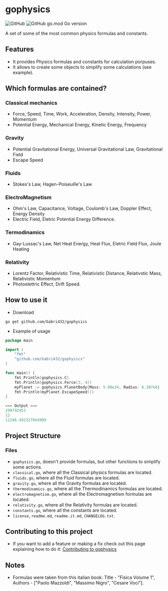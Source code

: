 # gophysics
![GitHub](https://img.shields.io/github/license/Gabri432/gophysics)
![GitHub go.mod Go version](https://img.shields.io/github/go-mod/go-version/Gabri432/gophysics)

A set of some of the most common physics formulas and constants.

## Features
- It provides Physics formulas and constants for calculation porpuses.
- It allows to create some objects to simplify some calculations (see example).

## Which formulas are contained?
### Classical mechanics
- Force, Speed, Time, Work, Acceleration, Density, Intensity, Power, Momentum
- Potential Energy, Mechanical Energy, Kinetic Energy, Frequency

### Gravity
- Potential Gravitational Energy, Universal Gravitational Law, Gravitational Field
- Escape Speed

### Fluids
- Stokes's Law, Hagen-Poiseuille's Law

### ElectroMagnetism
- Ohm's Law, Capacitance, Voltage, Coulomb's Law, Doppler Effect, Energy Density
- Electric Field, Eletric Potential Energy Difference.

### Termodinamics
- Gay-Lussac's Law, Net Heat Energy, Heat Flux, Eletric Field Flux, Joule Heating

### Relativity
- Lorentz Factor, Relativistic Time, Relativistic Distance, Relativstic Mass, Relativistic Momentum
- Photoelettric Effect, Drift Speed.


## How to use it
- Download 
```
go get github.com/Gabri432/gophysics
```

- Example of usage
```go
package main

import (
    "fmt"
    "github.com/Gabri432/gophysics"
)

func main() {
    fmt.Println(gophysics.C)
    fmt.Println(gophysics.Force(3, 4))
    myPlanet := gophysics.PlanetBody{Mass: 5.98e24, Radius: 6.307e6}
	fmt.Println(myPlanet.EscapeSpeed())
}

=== Output ===
299792453  
12
11246.492327044909

```

## Project Structure
### Files
- `gophysics.go`, doesn't provide formulas, but other functions to simplify some actions.
- `classical.go`, where all the Classical physics formulas are located.
- `fluids.go`, where all the Fluid formulas are located.
- `gravity.go`, where all the Gravity formulas are located.
- `thermodinamics.go`, where all the Thermodinamics formulas are located.
- `electromagnetism.go`, where all the Electromagnetism formulas are located.
- `relativity.go`, where all the Relativity formulas are located.
- `constants.go`, where all the constants are located.
- `license`, `readme.md`, `readme.it.md`, `CHANGELOG.txt`.

## Contributing to this project
- If you want to add a feature or making a fix check out this page explaining how to do it: [Contributing to gophysics](https://github.com/Gabri432/gophysics/blob/master/.github/CONTRIBUTING.md)

## Notes
- Formulas were taken from this italian book: Title - "Fisica Volume 1", Authors - ["Paolo Mazzoldi", "Massimo Nigro", "Cesare Voci"].